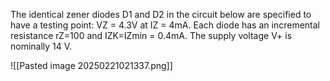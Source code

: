 The identical zener diodes D1 and D2 in the circuit below are specified to have a testing point: VZ = 4.3V at IZ = 4mA. Each diode has an incremental resistance rZ=100 and IZK=IZmin = 0.4mA. The supply voltage V+ is nominally 14 V.


![[Pasted image 20250221021337.png]]
